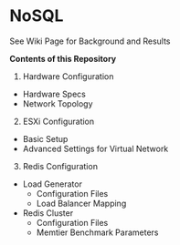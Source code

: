 # NoSQL

See Wiki Page for Background and Results

**Contents of this Repository**
1.	Hardware Configuration
   * Hardware Specs
   * Network Topology
2.	ESXi Configuration
   * Basic Setup
   * Advanced Settings for Virtual Network
3.	Redis Configuration
   * Load Generator
     * Configuration Files
     * Load Balancer Mapping
   * Redis Cluster
     * Configuration Files
     * Memtier Benchmark Parameters
